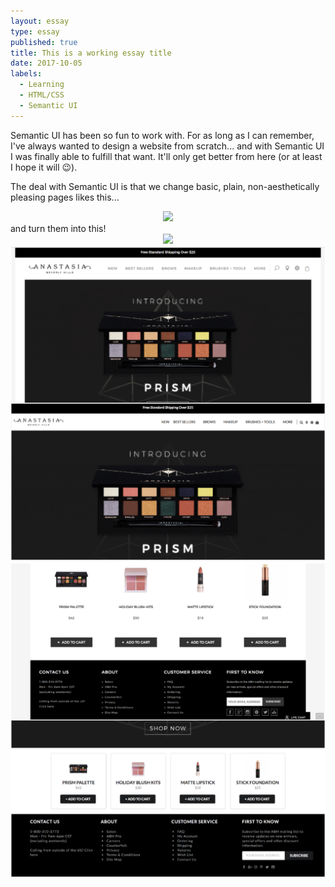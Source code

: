 ```yaml
---
layout: essay
type: essay
published: true
title: This is a working essay title
date: 2017-10-05
labels:
  - Learning
  - HTML/CSS
  - Semantic UI
---
```


Semantic UI has been so fun to work with. For as long as I can remember, I've always wanted to design a website from scratch... and with Semantic UI I was finally able to fulfill that want. It'll only get better from here (or at least I hope it will 😉).

The deal with Semantic UI is that we change basic, plain, non-aesthetically pleasing pages likes this...

<center>
<img src="../images/browswerhistory-htmlcss.png">
</center>
and turn them into this!
<center>
<img src="../images/browswerhistory-semanticui.png">
</center>

<center>
<img src="../images/ABHCompare1.jpg">
<img src="../images/ABHCompare2.jpg">
</center>
